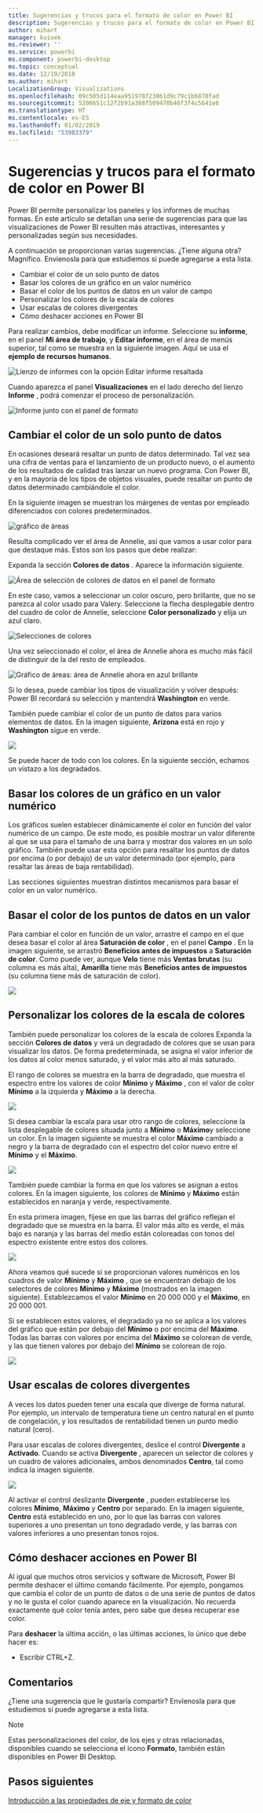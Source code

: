 ```yaml
---
title: Sugerencias y trucos para el formato de color en Power BI
description: Sugerencias y trucos para el formato de color en Power BI
author: mihart
manager: kvivek
ms.reviewer: ''
ms.service: powerbi
ms.component: powerbi-desktop
ms.topic: conceptual
ms.date: 12/19/2018
ms.author: mihart
LocalizationGroup: Visualizations
ms.openlocfilehash: 09c505d114eaa951978f23061d9c79c1b6870fad
ms.sourcegitcommit: 5206651c12f2b91a368f509470b46f3f4c5641e6
ms.translationtype: HT
ms.contentlocale: es-ES
ms.lasthandoff: 01/02/2019
ms.locfileid: "53983379"
---
```

# <a name="tips-and-tricks-for-color-formatting-in-power-bi"></a>Sugerencias y trucos para el formato de color en Power BI
Power BI permite personalizar los paneles y los informes de muchas formas. En este artículo se detallan una serie de sugerencias para que las visualizaciones de Power BI resulten más atractivas, interesantes y personalizadas según sus necesidades.

A continuación se proporcionan varias sugerencias. ¿Tiene alguna otra? Magnífico. Envíenosla para que estudiemos si puede agregarse a esta lista.

* Cambiar el color de un solo punto de datos
* Basar los colores de un gráfico en un valor numérico
* Basar el color de los puntos de datos en un valor de campo
* Personalizar los colores de la escala de colores
* Usar escalas de colores divergentes
* Cómo deshacer acciones en Power BI

Para realizar cambios, debe modificar un informe. Seleccione su **informe**, en el panel **Mi área de trabajo**, y **Editar informe**, en el área de menús superior, tal como se muestra en la siguiente imagen. Aquí se usa el **ejemplo de recursos humanos**.

![Lienzo de informes con la opción Editar informe resaltada](media/service-tips-and-tricks-for-color-formatting/power-bi-edit.png)

Cuando aparezca el panel **Visualizaciones** en el lado derecho del lienzo **Informe** , podrá comenzar el proceso de personalización.

![Informe junto con el panel de formato](media/service-tips-and-tricks-for-color-formatting/power-bi-formatting-pane.png)

## <a name="change-the-color-of-a-single-data-point"></a>Cambiar el color de un solo punto de datos
En ocasiones deseará resaltar un punto de datos determinado. Tal vez sea una cifra de ventas para el lanzamiento de un producto nuevo, o el aumento de los resultados de calidad tras lanzar un nuevo programa. Con Power BI, y en la mayoría de los tipos de objetos visuales, puede resaltar un punto de datos determinado cambiándole el color.

En la siguiente imagen se muestran los márgenes de ventas por empleado diferenciados con colores predeterminados. 

![gráfico de áreas](media/service-tips-and-tricks-for-color-formatting/power-bi-area-chart.png)

Resulta complicado ver el área de Annelie, así que vamos a usar color para que destaque más. Estos son los pasos que debe realizar:

Expanda la sección **Colores de datos** . Aparece la información siguiente.

![Área de selección de colores de datos en el panel de formato](media/service-tips-and-tricks-for-color-formatting/power-bi-data-colors.png)


En este caso, vamos a seleccionar un color oscuro, pero brillante, que no se parezca al color usado para Valery. Seleccione la flecha desplegable dentro del cuadro de color de Annelie, seleccione **Color personalizado** y elija un azul claro.

![Selecciones de colores](media/service-tips-and-tricks-for-color-formatting/tipstrickscolor_6.png)

Una vez seleccionado el color, el área de Annelie ahora es mucho más fácil de distinguir de la del resto de empleados. 

![Gráfico de áreas: área de Annelie ahora en azul brillante](media/service-tips-and-tricks-for-color-formatting/power-bi-color.png)

Si lo desea, puede cambiar los tipos de visualización y volver después: Power BI recordará su selección y mantendrá **Washington** en verde.

También puede cambiar el color de un punto de datos para varios elementos de datos. En la imagen siguiente, **Arizona** está en rojo y **Washington** sigue en verde.

![](media/service-tips-and-tricks-for-color-formatting/tipstrickscolor_8.png)

Se puede hacer de todo con los colores. En la siguiente sección, echamos un vistazo a los degradados.

## <a name="base-the-colors-of-a-chart-on-a-numeric-value"></a>Basar los colores de un gráfico en un valor numérico
Los gráficos suelen establecer dinámicamente el color en función del valor numérico de un campo. De este modo, es posible mostrar un valor diferente al que se usa para el tamaño de una barra y mostrar dos valores en un solo gráfico. También puede usar esta opción para resaltar los puntos de datos por encima (o por debajo) de un valor determinado (por ejemplo, para resaltar las áreas de baja rentabilidad).

Las secciones siguientes muestran distintos mecanismos para basar el color en un valor numérico.

## <a name="base-the-color-of-data-points-on-a-value"></a>Basar el color de los puntos de datos en un valor
Para cambiar el color en función de un valor, arrastre el campo en el que desea basar el color al área **Saturación de color** , en el panel **Campo** . En la imagen siguiente, se arrastró **Beneficios antes de impuestos** a **Saturación de color**. Como puede ver, aunque **Velo** tiene más **Ventas brutas** (su columna es más alta), **Amarilla** tiene más **Beneficios antes de impuestos** (su columna tiene más de saturación de color).

![](media/service-tips-and-tricks-for-color-formatting/tipstrickscolor_9.png)

## <a name="customize-the-colors-used-in-the-color-scale"></a>Personalizar los colores de la escala de colores
También puede personalizar los colores de la escala de colores Expanda la sección **Colores de datos** y verá un degradado de colores que se usan para visualizar los datos. De forma predeterminada, se asigna el valor inferior de los datos al color menos saturado, y el valor más alto al más saturado.

El rango de colores se muestra en la barra de degradado, que muestra el espectro entre los valores de color **Mínimo** y **Máximo** , con el valor de color **Mínimo** a la izquierda y **Máximo** a la derecha.

![](media/service-tips-and-tricks-for-color-formatting/tipstrickscolor_10.png)

Si desea cambiar la escala para usar otro rango de colores, seleccione la lista desplegable de colores situada junto a **Mínimo** o **Máximo**y seleccione un color. En la imagen siguiente se muestra el color **Máximo** cambiado a negro y la barra de degradado con el espectro del color nuevo entre el **Mínimo** y el **Máximo**.

![](media/service-tips-and-tricks-for-color-formatting/tipstrickscolor_11.png)

También puede cambiar la forma en que los valores se asignan a estos colores. En la imagen siguiente, los colores de **Mínimo** y **Máximo** están establecidos en naranja y verde, respectivamente.

En esta primera imagen, fíjese en que las barras del gráfico reflejan el degradado que se muestra en la barra. El valor más alto es verde, el más bajo es naranja y las barras del medio están coloreadas con tonos del espectro existente entre estos dos colores.

![](media/service-tips-and-tricks-for-color-formatting/tipstrickscolor_12.png)

Ahora veamos qué sucede si se proporcionan valores numéricos en los cuadros de valor **Mínimo** y **Máximo** , que se encuentran debajo de los selectores de colores **Mínimo** y **Máximo** (mostrados en la imagen siguiente). Establezcamos el valor **Mínimo** en 20 000 000 y el **Máximo**, en 20 000 001.

Si se establecen estos valores, el degradado ya no se aplica a los valores del gráfico que están por debajo del **Mínimo** o por encima del **Máximo**. Todas las barras con valores por encima del **Máximo** se colorean de verde, y las que tienen valores por debajo del **Mínimo** se colorean de rojo.

![](media/service-tips-and-tricks-for-color-formatting/tipstrickscolor_13.png)

## <a name="use-diverging-color-scales"></a>Usar escalas de colores divergentes
A veces los datos pueden tener una escala que diverge de forma natural. Por ejemplo, un intervalo de temperatura tiene un centro natural en el punto de congelación, y los resultados de rentabilidad tienen un punto medio natural (cero).

Para usar escalas de colores divergentes, deslice el control **Divergente** a **Activado**. Cuando se activa **Divergente** , aparecen un selector de colores y un cuadro de valores adicionales, ambos denominados **Centro**, tal como indica la imagen siguiente.

![](media/service-tips-and-tricks-for-color-formatting/tipstrickscolor_14.png)

Al activar el control deslizante **Divergente** , pueden establecerse los colores **Mínimo**, **Máximo** y **Centro** por separado. En la imagen siguiente, **Centro** está establecido en uno, por lo que las barras con valores superiores a uno presentan un tono degradado verde, y las barras con valores inferiores a uno presentan tonos rojos.

## <a name="how-to-undo-in-power-bi"></a>Cómo deshacer acciones en Power BI
Al igual que muchos otros servicios y software de Microsoft, Power BI permite deshacer el último comando fácilmente. Por ejemplo, pongamos que cambia el color de un punto de datos o de una serie de puntos de datos y no le gusta el color cuando aparece en la visualización. No recuerda exactamente qué color tenía antes, pero sabe que desea recuperar ese color.

Para **deshacer** la última acción, o las últimas acciones, lo único que debe hacer es:

- Escribir CTRL+Z.

## <a name="feedback"></a>Comentarios
¿Tiene una sugerencia que le gustaría compartir? Envíenosla para que estudiemos si puede agregarse a esta lista.

>[!NOTE]
>Estas personalizaciones del color, de los ejes y otras relacionadas, disponibles cuando se selecciona el icono **Formato**, también están disponibles en Power BI Desktop.

## <a name="next-steps"></a>Pasos siguientes
[Introducción a las propiedades de eje y formato de color](service-getting-started-with-color-formatting-and-axis-properties.md)

